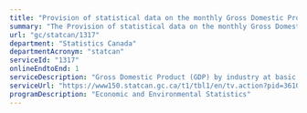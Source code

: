 ```yaml
---
title: "Provision of statistical data on the monthly Gross Domestic Product (GDP)"
summary: "The Provision of statistical data on the monthly Gross Domestic Product (GDP) service from Statistics Canada is available end-to-end online, according to the GC Service Inventory."
url: "gc/statcan/1317"
department: "Statistics Canada"
departmentAcronym: "statcan"
serviceId: "1317"
onlineEndtoEnd: 1
serviceDescription: "Gross Domestic Product (GDP) by industry at basic prices is a measure of the economic production which takes place within the geographical boundaries of Canada. The production estimates are published for 192 separate industries and 81 aggregates to provide a variety of levels of detail useful for analysis of industrial economic performance, using the North American Industrial Classification System."
serviceUrl: "https://www150.statcan.gc.ca/t1/tbl1/en/tv.action?pid=3610043401"
programDescription: "Economic and Environmental Statistics"
---
```

